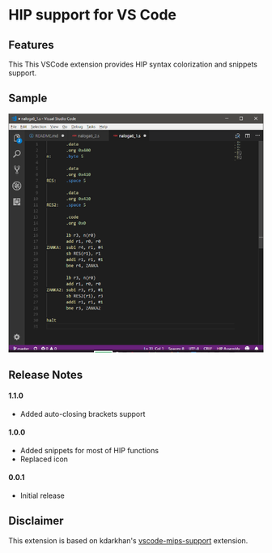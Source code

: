 # HIP support for VS Code

## Features
This This VSCode extension provides HIP syntax colorization and snippets support.

## Sample
![sample](https://raw.githubusercontent.com/LGaljo/vscode-hip-support/master/images/sample.png)

## Release Notes

#### 1.1.0
* Added auto-closing brackets support

#### 1.0.0
* Added snippets for most of HIP functions
* Replaced icon

#### 0.0.1
* Initial release

## Disclaimer
This extension is based on kdarkhan's [vscode-mips-support](https://github.com/textmate/mips.tmbundle) extension.
